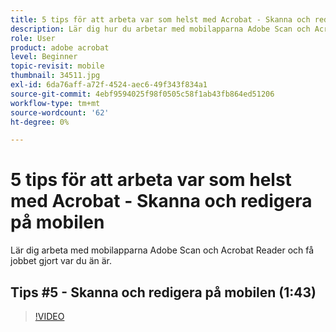 ```yaml
---
title: 5 tips för att arbeta var som helst med Acrobat - Skanna och redigera på mobilen
description: Lär dig hur du arbetar med mobilapparna Adobe Scan och Acrobat Reader för att få jobbet gjort oavsett var du är
role: User
product: adobe acrobat
level: Beginner
topic-revisit: mobile
thumbnail: 34511.jpg
exl-id: 6da76aff-a72f-4524-aec6-49f343f834a1
source-git-commit: 4ebf9594025f98f0505c58f1ab43fb864ed51206
workflow-type: tm+mt
source-wordcount: '62'
ht-degree: 0%

---
```


# 5 tips för att arbeta var som helst med Acrobat - Skanna och redigera på mobilen

Lär dig arbeta med mobilapparna Adobe Scan och Acrobat Reader och få jobbet gjort var du än är.

## Tips #5 - Skanna och redigera på mobilen (1:43)

>[!VIDEO](https://video.tv.adobe.com/v/34511?quality=12&learn=on&hidetitle=true)
